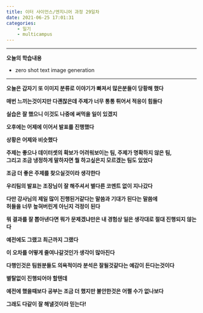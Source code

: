 ```yaml
---
title: 이터 사이언스/엔지니어 과정 29일차
date: 2021-06-25 17:01:31
categories:
    - 일기
    - multicampus
---
```

___
**오늘의 학습내용**

- zero shot text image generation
___
**오늘은 갑자기 또 이미지 분류로 이야기가 빠져서 많은분들이 당황해 했다**  

**매번 느끼는것이지만 다괜찮은데 주제가 너무 통통 튀어서 적응이 힘들다**  

**실습은 잘 했으니 이것도 나중에 써먹을 일이 있겠지**  

**오후에는 어제에 이어서 발표를 진행했다**  

**상황은 어제와 비슷했다**  

**주제는 좋으나 데이터셋의 확보가 어려워보이는 팀,  주제가 명확하지 않은 팀,   
그리고 조금 냉정하게 말하자면 뭘 하고싶은지 모르겠는 팀도 있었다**  

**조금 더 좋은 주제를 찾으실것이라 생각한다**  

**우리팀의 발표는 조장님이 잘 해주셔서 별다른 코멘트 없이 지나갔다**  

**다만 강사님의 제일 많이 진행된거같다는 말씀과 기대가 된다는 말씀에  
허들을 너무 높혀버린게 아닌지 걱정이 된다**  

**뭐 결과를 잘 뽑아낸다면 뭐가 문제겠냐만은 내 경험상 일은 생각대로 절대 진행되지 않는다**  

**예전에도 그랬고 최근까지 그랬다**  

**이 오차를 어떻게 줄여나갈것인가 생각이 많아진다**  

**다행인것은 팀원분들도 의욕적이라 분석은 잘될것같다는 예감이 든다는것이다**  

**별탈없이 진행되어야 할텐데**  

**예전에 했을때보다 공부는 조금 더 했지만 불안한것은 어쩔 수가 없나보다**  

**그래도 다같이 잘 해낼것이라 믿는다!**